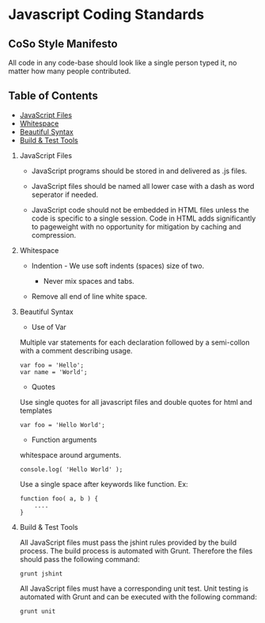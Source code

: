 # Javascript Coding Standards

## CoSo Style Manifesto
All code in any code-base should look like a single person typed it, no matter how many people contributed.

## Table of Contents
 * [JavaScript Files](#jsfiles)
 * [Whitespace](#whitespace)
 * [Beautiful Syntax](#spacing)
 * [Build & Test Tools](#tools)

1. <a name="jsfiles">JavaScript Files</a>
	- JavaScript programs should be stored in and delivered as .js files.

	- JavaScript files should be named all lower case with a dash as word seperator if needed.

	- JavaScript code should not be embedded in HTML files unless the code is specific to a single session. Code in HTML adds significantly to pageweight with no opportunity for mitigation by caching and compression.

2. <a name="whitespace">Whitespace</a>
	- Indention - We use soft indents (spaces) size of two.
		- Never mix spaces and tabs.

	- Remove all end of line white space.

3. <a name="spacing">Beautiful Syntax</a>

	- Use of Var

	Multiple var statements for each declaration followed by a semi-collon with a comment describing usage.

	```code
	var foo = 'Hello';
	var name = 'World';
	```

	- Quotes

	Use single quotes for all javascript files and double quotes for html and templates

	```code
	var foo = 'Hello World';
	```

	- Function arguments

	whitespace around arguments.

	```code
	console.log( 'Hello World' );
	```

	Use a single space after keywords like function. Ex:

	```code
	function foo( a, b ) {
		....
	}
	```

4. <a name="tools">Build & Test Tools</a>

	All JavaScript files must pass the jshint rules provided by the build process.  The build process is automated with Grunt. Therefore the files should pass the following command:

	```shell
	grunt jshint
	```

	All JavaScript files must have a corresponding unit test.  Unit testing is automated with Grunt and can be executed with the following command:

	```shell
	grunt unit
	```
